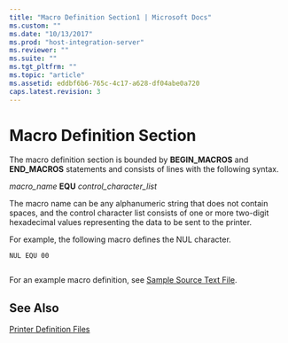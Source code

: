 ```yaml
---
title: "Macro Definition Section1 | Microsoft Docs"
ms.custom: ""
ms.date: "10/13/2017"
ms.prod: "host-integration-server"
ms.reviewer: ""
ms.suite: ""
ms.tgt_pltfrm: ""
ms.topic: "article"
ms.assetid: eddbf6b6-765c-4c17-a628-df04abe0a720
caps.latest.revision: 3
---
```

# Macro Definition Section
The macro definition section is bounded by **BEGIN_MACROS** and **END_MACROS** statements and consists of lines with the following syntax.  
  
 *macro_name* **EQU** *control_character_list*  
  
 The macro name can be any alphanumeric string that does not contain spaces, and the control character list consists of one or more two-digit hexadecimal values representing the data to be sent to the printer.  
  
 For example, the following macro defines the NUL character.  
  
```  
NUL EQU 00  
  
```  
  
 For an example macro definition, see [Sample Source Text File](../core/sample-source-text-file.md).  
  
## See Also  
 [Printer Definition Files](../core/printer-definition-files.md)